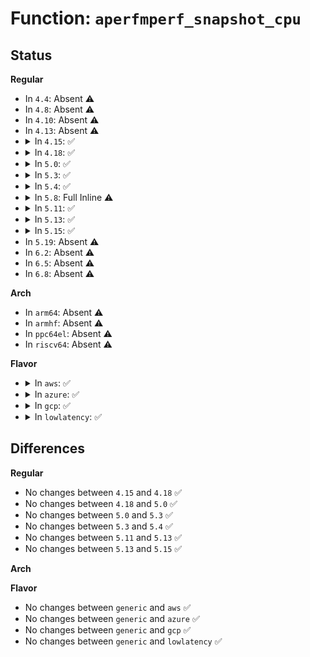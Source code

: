# Function: <code>aperfmperf_snapshot_cpu</code>

## Status
<b>Regular</b>
<ul>
<li>
In <code>4.4</code>: Absent ⚠️
</li>
<li>
In <code>4.8</code>: Absent ⚠️
</li>
<li>
In <code>4.10</code>: Absent ⚠️
</li>
<li>
In <code>4.13</code>: Absent ⚠️
</li>
<li>
<details>
<summary>In <code>4.15</code>: ✅</summary>

```c
bool aperfmperf_snapshot_cpu(int cpu, ktime_t now, bool wait);
```

**Collision:** Unique Static

**Inline:** No

**Transformation:** False

**Instances:**

```
In arch/x86/kernel/cpu/aperfmperf.c (ffffffff81041f10)
Location: arch/x86/kernel/cpu/aperfmperf.c:66
Inline: False
Direct callers:
  - arch/x86/kernel/cpu/aperfmperf.c:arch_freq_get_on_cpu
  - arch/x86/kernel/cpu/aperfmperf.c:arch_freq_prepare_all
  - arch/x86/kernel/cpu/aperfmperf.c:aperfmperf_get_khz
```
**Symbols:**

```
ffffffff81041f10-ffffffff81041f79: aperfmperf_snapshot_cpu (STB_LOCAL)
```
</details>
</li>
<li>
<details>
<summary>In <code>4.18</code>: ✅</summary>

```c
bool aperfmperf_snapshot_cpu(int cpu, ktime_t now, bool wait);
```

**Collision:** Unique Static

**Inline:** No

**Transformation:** False

**Instances:**

```
In arch/x86/kernel/cpu/aperfmperf.c (ffffffff81043e20)
Location: arch/x86/kernel/cpu/aperfmperf.c:66
Inline: False
Direct callers:
  - arch/x86/kernel/cpu/aperfmperf.c:arch_freq_get_on_cpu
  - arch/x86/kernel/cpu/aperfmperf.c:arch_freq_prepare_all
  - arch/x86/kernel/cpu/aperfmperf.c:aperfmperf_get_khz
```
**Symbols:**

```
ffffffff81043e20-ffffffff81043e6f: aperfmperf_snapshot_cpu (STB_LOCAL)
```
</details>
</li>
<li>
<details>
<summary>In <code>5.0</code>: ✅</summary>

```c
bool aperfmperf_snapshot_cpu(int cpu, ktime_t now, bool wait);
```

**Collision:** Unique Static

**Inline:** No

**Transformation:** False

**Instances:**

```
In arch/x86/kernel/cpu/aperfmperf.c (ffffffff81045820)
Location: arch/x86/kernel/cpu/aperfmperf.c:67
Inline: False
Direct callers:
  - arch/x86/kernel/cpu/aperfmperf.c:arch_freq_get_on_cpu
  - arch/x86/kernel/cpu/aperfmperf.c:arch_freq_prepare_all
  - arch/x86/kernel/cpu/aperfmperf.c:aperfmperf_get_khz
```
**Symbols:**

```
ffffffff81045820-ffffffff8104586f: aperfmperf_snapshot_cpu (STB_LOCAL)
```
</details>
</li>
<li>
<details>
<summary>In <code>5.3</code>: ✅</summary>

```c
bool aperfmperf_snapshot_cpu(int cpu, ktime_t now, bool wait);
```

**Collision:** Unique Static

**Inline:** No

**Transformation:** False

**Instances:**

```
In arch/x86/kernel/cpu/aperfmperf.c (ffffffff81047ff0)
Location: arch/x86/kernel/cpu/aperfmperf.c:67
Inline: False
Direct callers:
  - arch/x86/kernel/cpu/aperfmperf.c:arch_freq_get_on_cpu
  - arch/x86/kernel/cpu/aperfmperf.c:arch_freq_prepare_all
  - arch/x86/kernel/cpu/aperfmperf.c:aperfmperf_get_khz
```
**Symbols:**

```
ffffffff81047ff0-ffffffff8104803f: aperfmperf_snapshot_cpu (STB_LOCAL)
```
</details>
</li>
<li>
<details>
<summary>In <code>5.4</code>: ✅</summary>

```c
bool aperfmperf_snapshot_cpu(int cpu, ktime_t now, bool wait);
```

**Collision:** Unique Static

**Inline:** No

**Transformation:** False

**Instances:**

```
In arch/x86/kernel/cpu/aperfmperf.c (ffffffff810488a0)
Location: arch/x86/kernel/cpu/aperfmperf.c:67
Inline: False
Direct callers:
  - arch/x86/kernel/cpu/aperfmperf.c:arch_freq_get_on_cpu
  - arch/x86/kernel/cpu/aperfmperf.c:arch_freq_prepare_all
  - arch/x86/kernel/cpu/aperfmperf.c:aperfmperf_get_khz
```
**Symbols:**

```
ffffffff810488a0-ffffffff810488ef: aperfmperf_snapshot_cpu (STB_LOCAL)
```
</details>
</li>
<li>
<details>
<summary>In <code>5.8</code>: Full Inline ⚠️</summary>

**Collision:** Unique Static

**Inline:** Full

**Transformation:** False

**Instances:**

```
In arch/x86/kernel/cpu/aperfmperf.c (ffffffff8104cb16)
Location: arch/x86/kernel/cpu/aperfmperf.c:67
Inline: True
Inline callers:
  - arch/x86/kernel/cpu/aperfmperf.c:arch_freq_get_on_cpu
  - arch/x86/kernel/cpu/aperfmperf.c:arch_freq_prepare_all
  - arch/x86/kernel/cpu/aperfmperf.c:aperfmperf_get_khz
```
</details>
</li>
<li>
<details>
<summary>In <code>5.11</code>: ✅</summary>

```c
bool aperfmperf_snapshot_cpu(int cpu, ktime_t now, bool wait);
```

**Collision:** Unique Static

**Inline:** No

**Transformation:** False

**Instances:**

```
In arch/x86/kernel/cpu/aperfmperf.c (ffffffff8104bd00)
Location: arch/x86/kernel/cpu/aperfmperf.c:70
Inline: False
Direct callers:
  - arch/x86/kernel/cpu/aperfmperf.c:arch_freq_get_on_cpu
  - arch/x86/kernel/cpu/aperfmperf.c:arch_freq_prepare_all
  - arch/x86/kernel/cpu/aperfmperf.c:aperfmperf_get_khz
```
**Symbols:**

```
ffffffff8104bd00-ffffffff8104bd6f: aperfmperf_snapshot_cpu (STB_LOCAL)
```
</details>
</li>
<li>
<details>
<summary>In <code>5.13</code>: ✅</summary>

```c
bool aperfmperf_snapshot_cpu(int cpu, ktime_t now, bool wait);
```

**Collision:** Unique Static

**Inline:** No

**Transformation:** False

**Instances:**

```
In arch/x86/kernel/cpu/aperfmperf.c (ffffffff8104d830)
Location: arch/x86/kernel/cpu/aperfmperf.c:70
Inline: False
Direct callers:
  - arch/x86/kernel/cpu/aperfmperf.c:arch_freq_get_on_cpu
  - arch/x86/kernel/cpu/aperfmperf.c:arch_freq_prepare_all
  - arch/x86/kernel/cpu/aperfmperf.c:aperfmperf_get_khz
```
**Symbols:**

```
ffffffff8104d830-ffffffff8104d89f: aperfmperf_snapshot_cpu (STB_LOCAL)
```
</details>
</li>
<li>
<details>
<summary>In <code>5.15</code>: ✅</summary>

```c
bool aperfmperf_snapshot_cpu(int cpu, ktime_t now, bool wait);
```

**Collision:** Unique Static

**Inline:** No

**Transformation:** False

**Instances:**

```
In arch/x86/kernel/cpu/aperfmperf.c (ffffffff81054f30)
Location: arch/x86/kernel/cpu/aperfmperf.c:70
Inline: False
Direct callers:
  - arch/x86/kernel/cpu/aperfmperf.c:arch_freq_get_on_cpu
  - arch/x86/kernel/cpu/aperfmperf.c:arch_freq_prepare_all
  - arch/x86/kernel/cpu/aperfmperf.c:aperfmperf_get_khz
```
**Symbols:**

```
ffffffff81054f30-ffffffff81054ffd: aperfmperf_snapshot_cpu (STB_LOCAL)
```
</details>
</li>
<li>
In <code>5.19</code>: Absent ⚠️
</li>
<li>
In <code>6.2</code>: Absent ⚠️
</li>
<li>
In <code>6.5</code>: Absent ⚠️
</li>
<li>
In <code>6.8</code>: Absent ⚠️
</li>
</ul>
<b>Arch</b>
<ul>
<li>
In <code>arm64</code>: Absent ⚠️
</li>
<li>
In <code>armhf</code>: Absent ⚠️
</li>
<li>
In <code>ppc64el</code>: Absent ⚠️
</li>
<li>
In <code>riscv64</code>: Absent ⚠️
</li>
</ul>
<b>Flavor</b>
<ul>
<li>
<details>
<summary>In <code>aws</code>: ✅</summary>

```c
bool aperfmperf_snapshot_cpu(int cpu, ktime_t now, bool wait);
```

**Collision:** Unique Static

**Inline:** No

**Transformation:** False

**Instances:**

```
In arch/x86/kernel/cpu/aperfmperf.c (ffffffff81048a10)
Location: arch/x86/kernel/cpu/aperfmperf.c:67
Inline: False
Direct callers:
  - arch/x86/kernel/cpu/aperfmperf.c:arch_freq_get_on_cpu
  - arch/x86/kernel/cpu/aperfmperf.c:arch_freq_prepare_all
  - arch/x86/kernel/cpu/aperfmperf.c:aperfmperf_get_khz
```
**Symbols:**

```
ffffffff81048a10-ffffffff81048a5f: aperfmperf_snapshot_cpu (STB_LOCAL)
```
</details>
</li>
<li>
<details>
<summary>In <code>azure</code>: ✅</summary>

```c
bool aperfmperf_snapshot_cpu(int cpu, ktime_t now, bool wait);
```

**Collision:** Unique Static

**Inline:** No

**Transformation:** False

**Instances:**

```
In arch/x86/kernel/cpu/aperfmperf.c (ffffffff81037ce0)
Location: arch/x86/kernel/cpu/aperfmperf.c:67
Inline: False
Direct callers:
  - arch/x86/kernel/cpu/aperfmperf.c:arch_freq_get_on_cpu
  - arch/x86/kernel/cpu/aperfmperf.c:arch_freq_prepare_all
  - arch/x86/kernel/cpu/aperfmperf.c:aperfmperf_get_khz
```
**Symbols:**

```
ffffffff81037ce0-ffffffff81037d2f: aperfmperf_snapshot_cpu (STB_LOCAL)
```
</details>
</li>
<li>
<details>
<summary>In <code>gcp</code>: ✅</summary>

```c
bool aperfmperf_snapshot_cpu(int cpu, ktime_t now, bool wait);
```

**Collision:** Unique Static

**Inline:** No

**Transformation:** False

**Instances:**

```
In arch/x86/kernel/cpu/aperfmperf.c (ffffffff81048850)
Location: arch/x86/kernel/cpu/aperfmperf.c:67
Inline: False
Direct callers:
  - arch/x86/kernel/cpu/aperfmperf.c:arch_freq_get_on_cpu
  - arch/x86/kernel/cpu/aperfmperf.c:arch_freq_prepare_all
  - arch/x86/kernel/cpu/aperfmperf.c:aperfmperf_get_khz
```
**Symbols:**

```
ffffffff81048850-ffffffff8104889f: aperfmperf_snapshot_cpu (STB_LOCAL)
```
</details>
</li>
<li>
<details>
<summary>In <code>lowlatency</code>: ✅</summary>

```c
bool aperfmperf_snapshot_cpu(int cpu, ktime_t now, bool wait);
```

**Collision:** Unique Static

**Inline:** No

**Transformation:** False

**Instances:**

```
In arch/x86/kernel/cpu/aperfmperf.c (ffffffff81049c60)
Location: arch/x86/kernel/cpu/aperfmperf.c:67
Inline: False
Direct callers:
  - arch/x86/kernel/cpu/aperfmperf.c:arch_freq_get_on_cpu
  - arch/x86/kernel/cpu/aperfmperf.c:arch_freq_prepare_all
  - arch/x86/kernel/cpu/aperfmperf.c:aperfmperf_get_khz
```
**Symbols:**

```
ffffffff81049c60-ffffffff81049caf: aperfmperf_snapshot_cpu (STB_LOCAL)
```
</details>
</li>
</ul>

## Differences
<b>Regular</b>
<ul>
<li>
No changes between <code>4.15</code> and <code>4.18</code> ✅
</li>
<li>
No changes between <code>4.18</code> and <code>5.0</code> ✅
</li>
<li>
No changes between <code>5.0</code> and <code>5.3</code> ✅
</li>
<li>
No changes between <code>5.3</code> and <code>5.4</code> ✅
</li>
<li>
No changes between <code>5.11</code> and <code>5.13</code> ✅
</li>
<li>
No changes between <code>5.13</code> and <code>5.15</code> ✅
</li>
</ul>
<b>Arch</b>
<ul>
</ul>
<b>Flavor</b>
<ul>
<li>
No changes between <code>generic</code> and <code>aws</code> ✅
</li>
<li>
No changes between <code>generic</code> and <code>azure</code> ✅
</li>
<li>
No changes between <code>generic</code> and <code>gcp</code> ✅
</li>
<li>
No changes between <code>generic</code> and <code>lowlatency</code> ✅
</li>
</ul>
